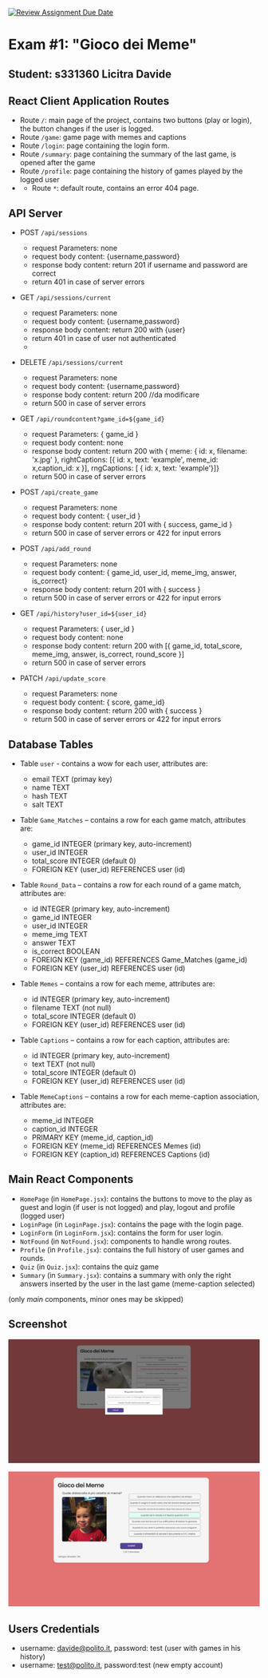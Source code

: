 [![Review Assignment Due Date](https://classroom.github.com/assets/deadline-readme-button-24ddc0f5d75046c5622901739e7c5dd533143b0c8e959d652212380cedb1ea36.svg)](https://classroom.github.com/a/J0Dv0VMM)
# Exam #1: "Gioco dei Meme"
## Student: s331360 Licitra Davide 

## React Client Application Routes

- Route `/`: main page of the project, contains two buttons (play or login), the button changes if the user is logged.
- Route `/game`: game page with memes and captions
- Route `/login`: page containing the login form.
- Route `/summary`: page containing the summary of the last game, is opened after the game
- Route `/profile`: page containing the history of games played by the logged user
- - Route `*`: default route, contains an error 404 page.

## API Server

- POST `/api/sessions`
  - request Parameters: none
  - request body content: {username,password}
  - response body content: return 201 if username and password are correct
  - return 401 in case of server errors

- GET `/api/sessions/current`
  - request Parameters: none
  - request body content: {username,password}
  - response body content: return 200 with {user}
  - return 401 in case of user not authenticated
  - 
- DELETE `/api/sessions/current`
  - request Parameters: none
  - request body content: {username,password}
  - response body content: return 200       //da modificare
  - return 500 in case of server errors
  
- GET `/api/roundcontent?game_id=${game_id}`
  - request Parameters: { game_id }
  - request body content: none
  - response body content: return 200 with { meme: { id: x, filename: 'x.jpg' }, rightCaptions: [{ id: x, text: 'example', meme_id: x,caption_id: x }],
    rngCaptions: [ { id: x, text: 'example'}]}
  - return 500 in case of server errors 
  
- POST `/api/create_game`
  - request Parameters: none
  - request body content: { user_id }
  - response body content: return 201 with { success, game_id }
  - return 500 in case of server errors or 422 for input errors
   
  
- POST `/api/add_round`
  - request Parameters: none
  - request body content: { game_id, user_id, meme_img, answer, is_correct}
  - response body content: return 201 with { success }
  - return 500 in case of server errors or 422 for input errors

- GET `/api/history?user_id=${user_id}`
  - request Parameters: { user_id }
  - request body content: none
  - response body content: return 200 with [{ game_id, total_score, meme_img, answer, is_correct, round_score }]
  - return 500 in case of server errors 
   
- PATCH `/api/update_score`
  - request Parameters: none
  - request body content: { score, game_id}
  - response body content: return 200 with { success }
  - return 500 in case of server errors or 422 for input errors
## Database Tables

- Table `user` - contains a wow for each user, attributes are:
  - email TEXT (primay key)
  - name TEXT 
  - hash TEXT 
  - salt TEXT 
  
- Table `Game_Matches` – contains a row for each game match, attributes are:
  - game_id INTEGER (primary key, auto-increment)
  - user_id INTEGER
  - total_score INTEGER (default 0)
  - FOREIGN KEY (user_id) REFERENCES user (id)   
  
- Table `Round_Data` – contains a row for each round of a game match, attributes are:
  - id INTEGER (primary key, auto-increment)
  - game_id INTEGER
  - user_id INTEGER
  - meme_img TEXT   
  - answer TEXT
  - is_correct BOOLEAN
  - FOREIGN KEY (game_id) REFERENCES Game_Matches (game_id)
  - FOREIGN KEY (user_id) REFERENCES user (id)

- Table `Memes` – contains a row for each meme, attributes are:
  - id INTEGER (primary key, auto-increment)
  - filename TEXT (not null)
  - total_score INTEGER (default 0)
  - FOREIGN KEY (user_id) REFERENCES user (id)    

- Table `Captions` – contains a row for each caption, attributes are:
  - id INTEGER (primary key, auto-increment)
  - text TEXT (not null)
  - total_score INTEGER (default 0)
  - FOREIGN KEY (user_id) REFERENCES user (id) 

- Table `MemeCaptions` – contains a row for each meme-caption association, attributes are:
  - meme_id INTEGER
  - caption_id INTEGER
  - PRIMARY KEY (meme_id, caption_id)
  - FOREIGN KEY (meme_id) REFERENCES Memes (id)
  - FOREIGN KEY (caption_id) REFERENCES Captions (id)  
      

## Main React Components

- `HomePage` (in `HomePage.jsx`): contains the buttons to move to the play as guest and login (if user is not logged) and play, logout and profile (logged user)
- `LoginPage` (in `LoginPage.jsx`): contains the page with the login page.
- `LoginForm` (in `LoginForm.jsx`): contains the form for user login.
- `NotFound` (in `NotFound.jsx`): components to handle wrong routes.
- `Profile` (in `Profile.jsx`): contains the full history of user games and rounds.
- `Quiz` (in `Quiz.jsx`): contains the quiz game
- `Summary` (in `Summary.jsx`): contains a summary with only the right answers inserted by the user in the last game (meme-caption selected)

(only _main_ components, minor ones may be skipped)

## Screenshot

![Screenshot](./img/Screenshot1.png)

![Screenshot](./img/Screenshot2.png)


## Users Credentials

- username: davide@polito.it, password: test (user with games in his history) 
- username: test@polito.it, password:test (new empty account)
